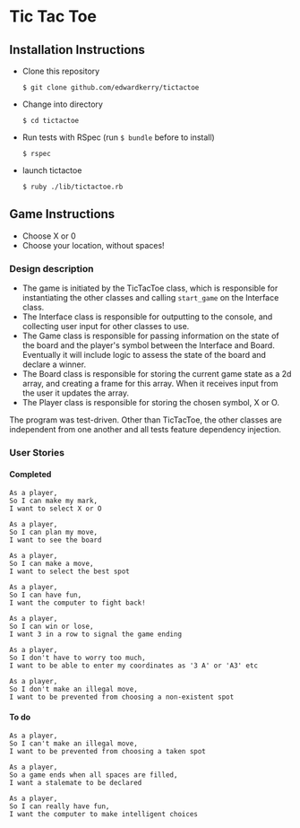 # Tic Tac Toe

## Installation Instructions

- Clone this repository

  `$ git clone github.com/edwardkerry/tictactoe`

- Change into directory

  `$ cd tictactoe`

- Run tests with RSpec (run `$ bundle` before to install)

  `$ rspec`

- launch tictactoe

  `$ ruby ./lib/tictactoe.rb`

## Game Instructions

- Choose X or 0
- Choose your location, without spaces!

### Design description

- The game is initiated by the TicTacToe class, which is responsible for instantiating the other classes and calling `start_game` on the Interface class.
- The Interface class is responsible for outputting to the console, and collecting user input for other classes to use.
- The Game class is responsible for passing information on the state of the board and the player's symbol between the Interface and Board. Eventually it will include logic to assess the state of the board and declare a winner.
- The Board class is responsible for storing the current game state as a 2d array, and creating a frame for this array. When it receives input from the user it updates the array.
- The Player class is responsible for storing the chosen symbol, X or O.

The program was test-driven. Other than TicTacToe, the other classes are independent from one another and all tests feature dependency injection.

### User Stories

#### Completed
```
As a player,
So I can make my mark,
I want to select X or O
```

```
As a player,
So I can plan my move,
I want to see the board
```

```
As a player,
So I can make a move,
I want to select the best spot
```

```
As a player,
So I can have fun,
I want the computer to fight back!
```

```
As a player,
So I can win or lose,
I want 3 in a row to signal the game ending
```

```
As a player,
So I don't have to worry too much,
I want to be able to enter my coordinates as '3 A' or 'A3' etc
```

```
As a player,
So I don't make an illegal move,
I want to be prevented from choosing a non-existent spot
```

#### To do

```
As a player,
So I can't make an illegal move,
I want to be prevented from choosing a taken spot
```

```
As a player,
So a game ends when all spaces are filled,
I want a stalemate to be declared
```

```
As a player,
So I can really have fun,
I want the computer to make intelligent choices
```

